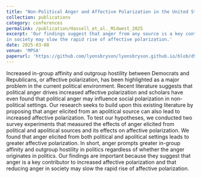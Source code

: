 ```yaml
---
title: "Non-Political Anger and Affective Polarization in the United States"
collection: publications
category: conferences
permalink: /publication/Hassell_et_al._Midwest_2025
excerpt: 'Our findings suggest that anger from any source is a key contributor to increased affective polarization and that reducing anger 
in society may slow the rapid rise of affective polarization.'
date: 2025-03-08
venue: 'MPSA'
paperurl: 'https://github.com/lyonsbryson/lyonsbryson.github.io/blob/d9d000f8cea286652184a2bcfa9a35d8de7e2c89/files/Hassell_et_al._Midwest_2025.pdf'
---
```

Increased in-group affinity and outgroup hostility between Democrats and Republicans, or 
affective polarization, has been highlighted as a major problem in the current political 
environment. Recent literature suggests that political anger drives increased affective 
polarization and scholars have even found that political anger may influence social polarization 
in non-political settings. Our research seeks to build upon this existing literature by proposing 
that anger elicited from an apolitical source can also lead to increased affective polarization. To 
test our hypotheses, we conducted two survey experiments that measured the effects of anger 
elicited from political and apolitical sources and its effects on affective polarization. We found 
that anger elicited from both political and apolitical settings leads to greater affective 
polarization. In short, anger prompts greater in-group affinity and outgroup hostility in politics 
regardless of whether the anger originates in politics. Our findings are important because they 
suggest that anger is a key contributor to increased affective polarization and that reducing anger 
in society may slow the rapid rise of affective polarization. 

